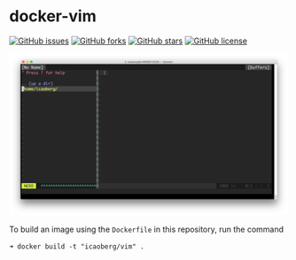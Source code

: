 # docker-vim

[![GitHub issues](https://img.shields.io/github/issues/icaoberg/docker-falcon.svg)](https://github.com/icaoberg/docker-falcon/issues)
[![GitHub forks](https://img.shields.io/github/forks/icaoberg/docker-falcon.svg)](https://github.com/icaoberg/docker-falcon/network)
[![GitHub stars](https://img.shields.io/github/stars/icaoberg/docker-falcon.svg)](https://github.com/icaoberg/docker-falcon/stargazers)
[![GitHub license](https://img.shields.io/badge/license-GPLv3-blue.svg)](https://raw.githubusercontent.com/icaoberg/docker-falcon/master/LICENSE)

![vim as IDE](./images/screenshot.png)

To build an image using the `Dockerfile` in this repository, run the command

```
➜ docker build -t "icaoberg/vim" .
```